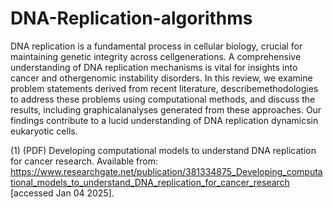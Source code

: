 # DNA-Replication-algorithms

DNA replication is a fundamental process in cellular biology, crucial for maintaining genetic integrity across cellgenerations. A comprehensive understanding of DNA replication mechanisms is vital for insights into cancer and othergenomic instability disorders. In this review, we examine problem statements derived from recent literature, describemethodologies to address these problems using computational methods, and discuss the results, including graphicalanalyses generated from these approaches. Our findings contribute to a lucid understanding of DNA replication dynamicsin eukaryotic cells. 

(1) (PDF) Developing computational models to understand DNA replication for cancer research. Available from: https://www.researchgate.net/publication/381334875_Developing_computational_models_to_understand_DNA_replication_for_cancer_research [accessed Jan 04 2025].
